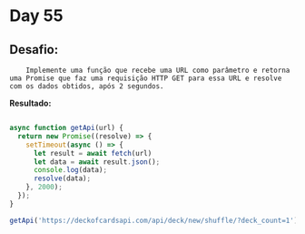 # Day 55

## Desafio:

		Implemente uma função que recebe uma URL como parâmetro e retorna uma Promise que faz uma requisição HTTP GET para essa URL e resolve com os dados obtidos, após 2 segundos.

**Resultado:**

```javascript

async function getApi(url) {
  return new Promise((resolve) => {
    setTimeout(async () => {
      let result = await fetch(url)
      let data = await result.json();
      console.log(data);
      resolve(data);
    }, 2000);
  });
}

getApi('https://deckofcardsapi.com/api/deck/new/shuffle/?deck_count=1')